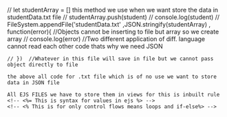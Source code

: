 // let studentArray = []    this method we use when we want store the data in studentData.txt file
    // studentArray.push(student)
    // console.log(student)
    // FileSystem.appendFile('studentData.txt' ,JSON.stringify(studentArray) ,  function(error){ //Objects cannot be inserting to file but array so we create array
    //     console.log(error)  //Two different application of diff. language cannot read each other code thats why we need JSON

    // })  //Whatever in this file will save in file but we cannot pass object directly to file

    the above all code for .txt file which is of no use we want to store data in JSON file

    All EJS FILES we have to store them in views for this is inbuilt rule
    <!-- <%= This is syntax for values in ejs %> -->
    <!-- <% This is for only control flows means loops and if-else%> -->